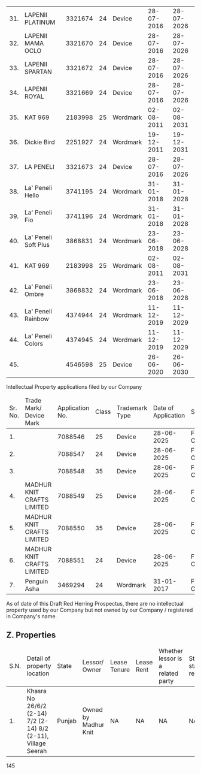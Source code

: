 <table><tr><td>31.</td><td>LAPENII PLATINUM</td><td>3321674</td><td>24</td><td>Device</td><td>28-07-2016</td><td>28-07-2026</td></tr><tr><td>32.</td><td>LAPENII MAMA OCLO</td><td>3321670</td><td>24</td><td>Device</td><td>28-07-2016</td><td>28-07-2026</td></tr><tr><td>33.</td><td>LAPENII SPARTAN</td><td>3321672</td><td>24</td><td>Device</td><td>28-07-2016</td><td>28-07-2026</td></tr><tr><td>34.</td><td>LAPENII ROYAL</td><td>3321669</td><td>24</td><td>Device</td><td>28-07-2016</td><td>28-07-2026</td></tr><tr><td>35.</td><td>KAT 969</td><td>2183998</td><td>25</td><td>Wordmark</td><td>02-08-2011</td><td>02-08-2031</td></tr><tr><td>36.</td><td>Dickie Bird</td><td>2251927</td><td>24</td><td>Wordmark</td><td>19-12-2011</td><td>19-12-2031</td></tr><tr><td>37.</td><td>LA PENELI</td><td>3321673</td><td>24</td><td>Device</td><td>28-07-2016</td><td>28-07-2026</td></tr><tr><td>38.</td><td>La' Peneli Hello</td><td>3741195</td><td>24</td><td>Wordmark</td><td>31-01-2018</td><td>31-01-2028</td></tr><tr><td>39.</td><td>La' Peneli Fio</td><td>3741196</td><td>24</td><td>Wordmark</td><td>31-01-2018</td><td>31-01-2028</td></tr><tr><td>40.</td><td>La' Peneli Soft Plus</td><td>3868831</td><td>24</td><td>Wordmark</td><td>23-06-2018</td><td>23-06-2028</td></tr><tr><td>41.</td><td>KAT 969</td><td>2183998</td><td>25</td><td>Wordmark</td><td>02-08-2011</td><td>02-08-2031</td></tr><tr><td>42.</td><td>La' Peneli Ombre</td><td>3868832</td><td>24</td><td>Wordmark</td><td>23-06-2018</td><td>23-06-2028</td></tr><tr><td>43.</td><td>La' Peneli Rainbow</td><td>4374944</td><td>24</td><td>Wordmark</td><td>11-12-2019</td><td>11-12-2029</td></tr><tr><td>44.</td><td>La' Peneli Colors</td><td>4374945</td><td>24</td><td>Wordmark</td><td>11-12-2019</td><td>11-12-2029</td></tr><tr><td>45.</td><td></td><td>4546598</td><td>25</td><td>Device</td><td>26-06-2020</td><td>26-06-2030</td></tr></table>

Intellectual Property applications filed by our Company

<table><thead><tr><td>Sr. No.</td><td>Trade Mark/ Device Mark</td><td>Application No.</td><td>Class</td><td>Trademark Type</td><td>Date of Application</td><td>Status</td></tr></thead><tbody><tr><td>1.</td><td></td><td>7088546</td><td>25</td><td>Device</td><td>28-06-2025</td><td>FORMALITIES CHK PASS</td></tr><tr><td>2.</td><td></td><td>7088547</td><td>24</td><td>Device</td><td>28-06-2025</td><td>FORMALITIES CHK PASS</td></tr><tr><td>3.</td><td></td><td>7088548</td><td>35</td><td>Device</td><td>28-06-2025</td><td>FORMALITIES CHK PASS</td></tr><tr><td>4.</td><td>MADHUR KNIT CRAFTS LIMITED</td><td>7088549</td><td>25</td><td>Device</td><td>28-06-2025</td><td>FORMALITIES CHK PASS</td></tr><tr><td>5.</td><td>MADHUR KNIT CRAFTS LIMITED</td><td>7088550</td><td>35</td><td>Device</td><td>28-06-2025</td><td>FORMALITIES CHK PASS</td></tr><tr><td>6.</td><td>MADHUR KNIT CRAFTS LIMITED</td><td>7088551</td><td>24</td><td>Device</td><td>28-06-2025</td><td>FORMALITIES CHK PASS</td></tr><tr><td>7.</td><td>Penguin Asha</td><td>3469294</td><td>24</td><td>Wordmark</td><td>31-01-2017</td><td>FORMALITIES CHK PASS</td></tr></tbody></table>

As of date of this Draft Red Herring Prospectus, there are no intellectual property used by our Company but not owned by our Company / registered in Company's name.

## Z. Properties

<table><thead><tr><td>S.N.</td><td>Detail of property location</td><td>State</td><td>Lessor/ Owner</td><td>Lease Tenure</td><td>Lease Rent</td><td>Whether lessor is a related party</td><td>Status of stamping / registration</td><td>Validity</td></tr></thead><tbody><tr><td>1.</td><td>Khasra No 26/6/2 (2-14) 7/2 (2-14) 8/2 (2-11), Village Seerah</td><td>Punjab</td><td>Owned by Madhur Knit</td><td>NA</td><td>NA</td><td>NA</td><td>NA</td><td>NA</td></tr></tbody></table>

145
